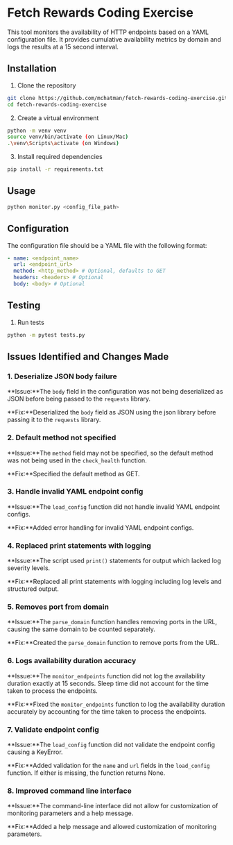 # Fetch Rewards Coding Exercise

This tool monitors the availability of HTTP endpoints based on a YAML configuration file. It provides cumulative availability metrics by domain and logs the results at a 15 second interval.

## Installation

1. Clone the repository
```bash
git clone https://github.com/mchatman/fetch-rewards-coding-exercise.git
cd fetch-rewards-coding-exercise
```

2. Create a virtual environment
```bash
python -m venv venv
source venv/bin/activate (on Linux/Mac)
.\venv\Scripts\activate (on Windows)
```

3. Install required dependencies
```bash
pip install -r requirements.txt
```

## Usage

```bash
python monitor.py <config_file_path>
```

## Configuration

The configuration file should be a YAML file with the following format:
```yaml
- name: <endpoint_name>
  url: <endpoint_url>
  method: <http_method> # Optional, defaults to GET
  headers: <headers> # Optional
  body: <body> # Optional
```

## Testing

1. Run tests
```bash
python -m pytest tests.py
```

## Issues Identified and Changes Made

### 1. Deserialize JSON body failure
**Issue:**The `body` field in the configuration was not being deserialized as JSON before being passed to the `requests` library.

**Fix:**Deserialized the `body` field as JSON using the json library before passing it to the `requests` library.

### 2. Default method not specified
**Issue:**The `method` field may not be specified, so the default method was not being used in the `check_health` function.

**Fix:**Specified the default method as GET.

### 3. Handle invalid YAML endpoint config
**Issue:**The `load_config` function did not handle invalid YAML endpoint configs.

**Fix:**Added error handling for invalid YAML endpoint configs.

### 4. Replaced print statements with logging
**Issue:**The script used `print()` statements for output which lacked log severity levels.

**Fix:**Replaced all print statements with logging including log levels and structured output.

### 5. Removes port from domain
**Issue:**The `parse_domain` function handles removing ports in the URL, causing the same domain to be counted separately.

**Fix:**Created the `parse_domain` function to remove ports from the URL.

### 6. Logs availability duration accuracy
**Issue:**The `monitor_endpoints` function did not log the availability duration exactly at 15 seconds. Sleep time did not account for the time taken to process the endpoints.

**Fix:**Fixed the `monitor_endpoints` function to log the availability duration accurately by accounting for the time taken to process the endpoints.

### 7. Validate endpoint config
**Issue:**The `load_config` function did not validate the endpoint config causing a KeyError.

**Fix:**Added validation for the `name` and `url` fields in the `load_config` function. If either is missing, the function returns None.

### 8. Improved command line interface
**Issue:**The command-line interface did not allow for customization of monitoring parameters and a help message.

**Fix:**Added a help message and allowed customization of monitoring parameters.